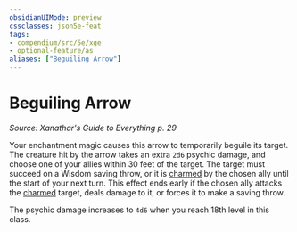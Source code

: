 ```yaml
---
obsidianUIMode: preview
cssclasses: json5e-feat
tags:
- compendium/src/5e/xge
- optional-feature/as
aliases: ["Beguiling Arrow"]
---
```

# Beguiling Arrow
*Source: Xanathar's Guide to Everything p. 29*  

Your enchantment magic causes this arrow to temporarily beguile its target. The creature hit by the arrow takes an extra `2d6` psychic damage, and choose one of your allies within 30 feet of the target. The target must succeed on a Wisdom saving throw, or it is [charmed](5E2014官方资源/规则/conditions.md#charmed) by the chosen ally until the start of your next turn. This effect ends early if the chosen ally attacks the [charmed](5E2014官方资源/规则/conditions.md#charmed) target, deals damage to it, or forces it to make a saving throw.

The psychic damage increases to `4d6` when you reach 18th level in this class.